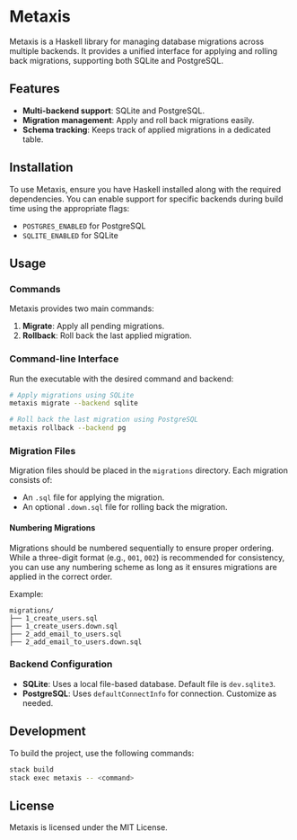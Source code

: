 # Metaxis

Metaxis is a Haskell library for managing database migrations across multiple backends. It provides a unified interface for applying and rolling back migrations, supporting both SQLite and PostgreSQL.

## Features

- **Multi-backend support**: SQLite and PostgreSQL.
- **Migration management**: Apply and roll back migrations easily.
- **Schema tracking**: Keeps track of applied migrations in a dedicated table.

## Installation

To use Metaxis, ensure you have Haskell installed along with the required dependencies. You can enable support for specific backends during build time using the appropriate flags:

- `POSTGRES_ENABLED` for PostgreSQL
- `SQLITE_ENABLED` for SQLite

## Usage

### Commands

Metaxis provides two main commands:

1. **Migrate**: Apply all pending migrations.
2. **Rollback**: Roll back the last applied migration.

### Command-line Interface

Run the executable with the desired command and backend:

```bash
# Apply migrations using SQLite
metaxis migrate --backend sqlite

# Roll back the last migration using PostgreSQL
metaxis rollback --backend pg
```

### Migration Files

Migration files should be placed in the `migrations` directory. Each migration consists of:

- An `.sql` file for applying the migration.
- An optional `.down.sql` file for rolling back the migration.

#### Numbering Migrations

Migrations should be numbered sequentially to ensure proper ordering. While a three-digit format (e.g., `001`, `002`) is recommended for consistency, you can use any numbering scheme as long as it ensures migrations are applied in the correct order.

Example:

```
migrations/
├── 1_create_users.sql
├── 1_create_users.down.sql
├── 2_add_email_to_users.sql
├── 2_add_email_to_users.down.sql
```

### Backend Configuration

- **SQLite**: Uses a local file-based database. Default file is `dev.sqlite3`.
- **PostgreSQL**: Uses `defaultConnectInfo` for connection. Customize as needed.

## Development

To build the project, use the following commands:

```bash
stack build
stack exec metaxis -- <command>
```

## License

Metaxis is licensed under the MIT License.
